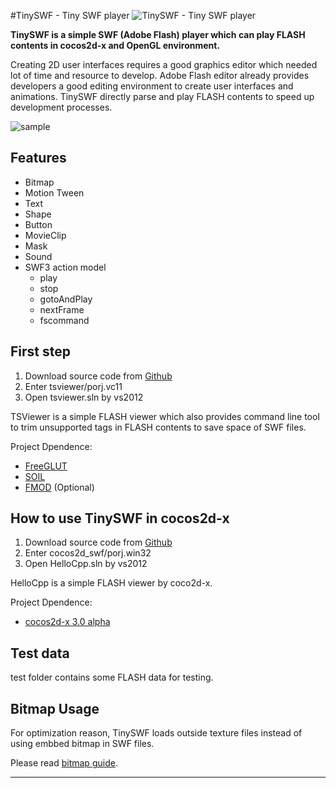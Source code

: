 #TinySWF - Tiny SWF player
![TinySWF - Tiny SWF player](https://dl.dropboxusercontent.com/u/2907407/tinyswf.png)

**TinySWF is a simple SWF (Adobe Flash) player which can play FLASH contents in cocos2d-x and OpenGL environment.**

Creating 2D user interfaces requires a good graphics editor which needed lot of time and resource to develop.
Adobe Flash editor already provides developers a good editing environment to create user interfaces and animations.
TinySWF directly parse and play FLASH contents to speed up development processes.

![sample](https://dl.dropboxusercontent.com/u/2907407/tinyswf-sample.png)


Features
----------

* Bitmap
* Motion Tween
* Text
* Shape
* Button
* MovieClip
* Mask
* Sound
* SWF3 action model 
    - play
    - stop
    - gotoAndPlay
    - nextFrame
    - fscommand


First step
----------

1. Download source code from [Github][1]
2. Enter tsviewer/porj.vc11
3. Open tsviewer.sln by vs2012

TSViewer is a simple FLASH viewer which also provides command line tool to trim unsupported tags in FLASH contents to save space of SWF files.

Project Dpendence:

* [FreeGLUT][2]
* [SOIL][3]
* [FMOD][4] (Optional)


How to use TinySWF in cocos2d-x
----------

1. Download source code from [Github][1]
2. Enter cocos2d_swf/porj.win32
3. Open HelloCpp.sln by vs2012

HelloCpp is a simple FLASH viewer by coco2d-x.

Project Dpendence:

* [cocos2d-x 3.0 alpha][5]


Test data
----------
test folder contains some FLASH data for testing.


Bitmap Usage
----------
For optimization reason, TinySWF loads outside texture files instead of using embbed bitmap in SWF files.

Please read [bitmap guide][6].


----------

[1]: http://github.com/jbyu/tinyswf
[2]: http://freeglut.sourceforge.net
[3]: http://www.lonesock.net/soil.html
[4]: http://www.fmod.org/
[5]: http://www.cocos2d-x.org
[6]: https://dl.dropboxusercontent.com/u/2907407/tinyswf-bitmap.pdf
